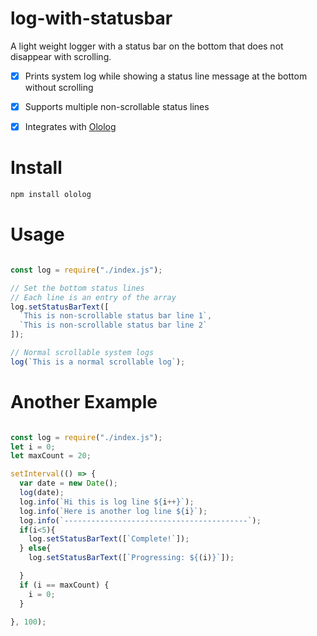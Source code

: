# log-with-statusbar
A light weight logger with a status bar on the bottom that does not disappear with scrolling.

- [x] Prints system log while showing a status line message at the bottom without scrolling
- [x] Supports multiple non-scrollable status lines
- [x] Integrates with [Ololog](https://github.com/xpl/ololog)


# Install
```bash
npm install ololog
```
# Usage
```javascript

const log = require("./index.js");

// Set the bottom status lines
// Each line is an entry of the array
log.setStatusBarText([
  `This is non-scrollable status bar line 1`,
  `This is non-scrollable status bar line 2`
]);

// Normal scrollable system logs
log(`This is a normal scrollable log`);
```

# Another Example
```javascript

const log = require("./index.js");
let i = 0;
let maxCount = 20;

setInterval(() => {
  var date = new Date();
  log(date);
  log.info(`Hi this is log line ${i++}`);
  log.info(`Here is another log line ${i}`);
  log.info(`-----------------------------------------`);
  if(i<5){
    log.setStatusBarText([`Complete!`]);
  } else{
    log.setStatusBarText([`Progressing: ${(i)}`]);

  }
  if (i == maxCount) {
    i = 0;
  }

}, 100);

```
